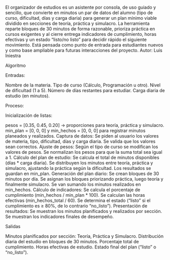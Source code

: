 El organizador de estudios es un asistente por consola, de uso guiado y sencillo, que convierte en minutos un par de datos del alumno (tipo de curso, dificultad, días y carga diaria) para generar un plan mínimo viable dividido en secciones de teoría, práctica y simulacro. La herramienta reparte bloques de 30 minutos de forma razonable, prioriza práctica en cursos exigentes y al cierre entrega indicadores de cumplimiento, horas efectivas y un estado “listo/no listo” para decidir rápido el siguiente movimiento. Está pensada como punto de entrada para estudiantes nuevos y como base ampliable para futuras interacciones del proyecto. Autor: Luis Iniestra

Algoritmo

Entradas:

Nombre de la materia.
Tipo de curso (Cálculo, Programación u otro).
Nivel de dificultad (1 a 5).
Número de días restantes para estudiar.
Carga diaria de estudio (en minutos).

Proceso:

Inicialización de listas:

pesos = [0.35, 0.45, 0.20] → proporciones para teoría, práctica y simulacro.
min_plan = [0, 0, 0] y min_hechos = [0, 0, 0] para registrar minutos planeados y realizados.
Captura de datos:
Se piden al usuario los valores de materia, tipo, dificultad, días y carga diaria.
Se valida que los valores sean correctos.
Ajuste de pesos:
Según el tipo de curso se modifican los valores de pesos.
Se normalizan los pesos para que la suma total sea igual a 1.
Cálculo del plan de estudio:
Se calcula el total de minutos disponibles (días * carga diaria).
Se distribuyen los minutos entre teoría, práctica y simulacro, ajustando la práctica según la dificultad.
Los resultados se guardan en min_plan.
Generación del plan diario:
Se crean bloques de 30 minutos por día.
Se asignan los bloques priorizando práctica, luego teoría y finalmente simulacro.
Se van sumando los minutos realizados en min_hechos.
Cálculo de indicadores:
Se calcula el porcentaje de cumplimiento (min_hechos / min_plan * 100).
Se calculan las horas efectivas (min_hechos_total / 60).
Se determina el estado (“listo” si el cumplimiento es ≥ 80%, de lo contrario “no_listo”).
Presentación de resultados:
Se muestran los minutos planificados y realizados por sección.
Se muestran los indicadores finales de desempeño.

Salidas

Minutos planificados por sección: Teoría, Práctica y Simulacro.
Distribución diaria del estudio en bloques de 30 minutos.
Porcentaje total de cumplimiento.
Horas efectivas de estudio.
Estado final del plan (“listo” o “no_listo”).
